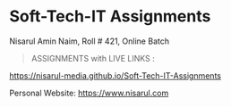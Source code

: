 # Soft-Tech-IT Assignments

Nisarul Amin Naim, Roll # 421, Online Batch

> ASSIGNMENTS with LIVE LINKS :

https://nisarul-media.github.io/Soft-Tech-IT-Assignments


Personal Website: https://www.nisarul.com
